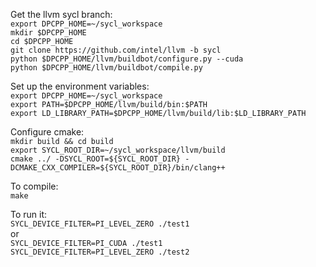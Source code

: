 Get the llvm sycl branch:   
`export DPCPP_HOME=~/sycl_workspace`   
`mkdir $DPCPP_HOME`   
`cd $DPCPP_HOME`   
`git clone https://github.com/intel/llvm -b sycl`   
`python $DPCPP_HOME/llvm/buildbot/configure.py --cuda`   
`python $DPCPP_HOME/llvm/buildbot/compile.py`   
   
Set up the environment variables:   
`export DPCPP_HOME=~/sycl_workspace`   
`export PATH=$DPCPP_HOME/llvm/build/bin:$PATH`   
`export LD_LIBRARY_PATH=$DPCPP_HOME/llvm/build/lib:$LD_LIBRARY_PATH`   
   
Configure cmake:   
`mkdir build && cd build`   
`export SYCL_ROOT_DIR=~/sycl_workspace/llvm/build`   
`cmake ../ -DSYCL_ROOT=${SYCL_ROOT_DIR} -DCMAKE_CXX_COMPILER=${SYCL_ROOT_DIR}/bin/clang++`   
   
To compile:   
`make`   
   
To run it:   
`SYCL_DEVICE_FILTER=PI_LEVEL_ZERO ./test1`  
or    
`SYCL_DEVICE_FILTER=PI_CUDA ./test1`  
`SYCL_DEVICE_FILTER=PI_LEVEL_ZERO ./test2`   

